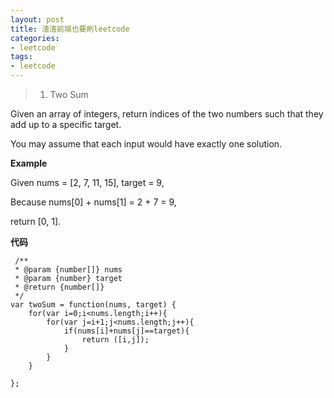 ```yaml
---
layout: post
title: 渣渣前端也要刷leetcode
categories:
- leetcode
tags:
- leetcode
---
```


> 1. Two Sum

Given an array of integers, return indices of the two numbers such that they add up to a specific target.

You may assume that each input would have exactly one solution.

**Example**

Given nums = [2, 7, 11, 15], target = 9,

Because nums[0] + nums[1] = 2 + 7 = 9,

return [0, 1].


**代码**
      
 	 /**
     * @param {number[]} nums
     * @param {number} target
     * @return {number[]}
     */
    var twoSum = function(nums, target) {
		for(var i=0;i<nums.length;i++){
			for(var j=i+1;j<nums.length;j++){
				if(nums[i]+nums[j]==target){
					return ([i,j]);
				}
			}
		}
		
	};
